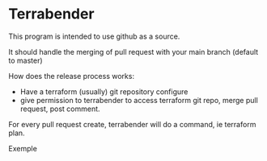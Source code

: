 # Terrabender

This program is intended to use github as a source.

It should handle the merging of pull request with your main branch (default to master)

How does the release process works:

- Have a terraform (usually) git repository configure
- give permission to terrabender to access terraform git repo, merge pull request, post comment.

For every pull request create, terrabender will do a command, ie terraform plan.

Exemple
